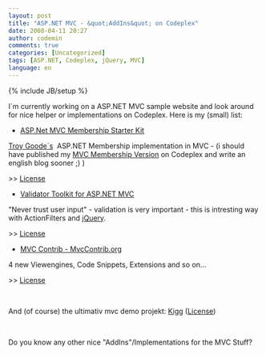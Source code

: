 ```yaml
---
layout: post
title: "ASP.NET MVC - &quot;AddIns&quot; on Codeplex"
date: 2008-04-11 20:27
author: codemin
comments: true
categories: [Uncategorized]
tags: [ASP.NET, Codeplex, jQuery, MVC]
language: en
---
```

{% include JB/setup %}
<p>I`m currently working on a ASP.NET MVC sample website and look around for nice helper or implementations on Codeplex. Here is my (small) list:</p>  <ul>   <li><a href="http://www.codeplex.com/MvcMembership">ASP.Net MVC Membership Starter Kit</a> </li> </ul>  <p><a href="http://www.squaredroot.com/post/2008/04/MVC-Membership-Starter-Kit-11.aspx">Troy Goode&#180;s</a>&#160; ASP.NET Membership implementation in MVC - (i should have published my <a href="{{BASE_PATH}}/2008/03/13/aspnet-mvc-preview-2-membership/">MVC Membership Version</a> on Codeplex and write an english blog sooner ;) )</p>  <p>&gt;&gt; <a href="http://www.codeplex.com/MvcMembership/license">License</a></p>  <ul>   <li><a href="http://www.codeplex.com/MvcValidatorToolkit">Validator Toolkit for ASP.NET MVC</a> </li> </ul>  <p>&quot;Never trust user input&quot; - validation is very important - this is intresting way with ActionFilters and <a href="http://jquery.com/">jQuery</a>.</p>  <p>&gt;&gt; <a href="http://www.codeplex.com/MvcValidatorToolkit/license">License</a></p>  <ul>   <li><a href="http://www.codeplex.com/MVCContrib">MVC Contrib - MvcContrib.org</a> </li> </ul>  <p>4 new Viewengines, Code Snippets, Extensions and so on...</p>  <p>&gt;&gt; <a href="http://www.codeplex.com/MVCContrib/license">License</a>&#160;</p>  <p>&#160;</p>  <p>And (of course) the ultimativ mvc demo projekt: <a href="http://www.codeplex.com/Kigg">Kigg</a> (<a href="http://www.codeplex.com/Kigg/license">License</a>)</p>  <p>&#160;</p>  <p>Do you know any other nice &quot;AddIns&quot;/Implementations for the MVC Stuff? </p>
